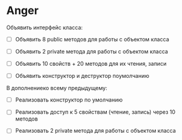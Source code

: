 # Anger

Объявить интерфейс класса:

- [ ] Объявить 8 public методов для работы с объектом класса

- [ ] Объявить 2 private метода для работы с объектом класса

- [ ] Объявить 10 свойств + 20 методов для их чтения, записи

- [ ] Объявить конструктор и деструктор поумолчанию

В дополнениеко всему предыдущему:

- [ ] Реализовать конструктор по умолчанию

- [ ] Реализовать доступ к 5 свойствам (чтение, запись) через 10 методов

- [ ] Реализовать 2 private метода для работы с объектом класса
